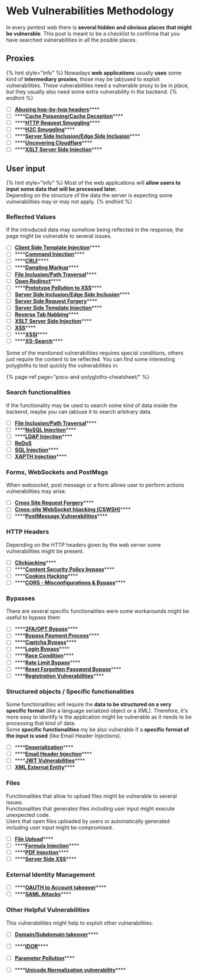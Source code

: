 # Web Vulnerabilities Methodology

In every pentest web there is **several hidden and obvious places that might be vulnerable**. This post is meant to be a checklist to confirma that you have searched vulnerabilities in all the posible places.

## Proxies

{% hint style="info" %}
Nowadays **web** **applications** usually **uses** some kind of **intermediary** **proxies**, those may be \(ab\)used to exploit vulnerabilities. These vulnerabilities need a vulnerable proxy to be in place, but they usually also need some extra vulnerability in the backend.
{% endhint %}

* [ ] [**Abusing hop-by-hop headers**](abusing-hop-by-hop-headers.md)\*\*\*\*
* [ ] \*\*\*\*[**Cache Poisoning/Cache Deception**](cache-deception.md)\*\*\*\*
* [ ] \*\*\*\*[**HTTP Request Smuggling**](http-request-smuggling.md)\*\*\*\*
* [ ] \*\*\*\*[**H2C Smuggling**](h2c-smuggling.md)\*\*\*\*
* [ ] \*\*\*\*[**Server Side Inclusion/Edge Side Inclusion**](server-side-inclusion-edge-side-inclusion-injection.md)\*\*\*\*
* [ ] \*\*\*\*[**Uncovering Cloudflare**](../pentesting/pentesting-web/uncovering-cloudflare.md)\*\*\*\*
* [ ] \*\*\*\*[**XSLT Server Side Injection**](xslt-server-side-injection-extensible-stylesheet-languaje-transformations.md)\*\*\*\*

## **User input**

{% hint style="info" %}
Most of the web applications will **allow users to input some data that will be processed later.**  
Depending on the structure of the data the server is expecting some vulnerabilities may or may not apply.
{% endhint %}

### **Reflected Values**

If the introduced data may somehow being reflected in the response, the page might be vulnerable to several issues.

* [ ] [**Client Side Template Injection**](client-side-template-injection-csti.md)\*\*\*\*
* [ ] \*\*\*\*[**Command Injection**](command-injection.md)\*\*\*\*
* [ ] \*\*\*\*[**CRLF**](crlf-0d-0a.md)\*\*\*\*
* [ ] \*\*\*\*[**Dangling Markup**](dangling-markup-html-scriptless-injection.md)\*\*\*\*
* [ ] [**File Inclusion/Path Traversal**](file-inclusion/)\*\*\*\*
* [ ] [**Open Redirect**](open-redirect.md)\*\*\*\*
* [ ] \*\*\*\*[**Prototype Pollution to XSS**](deserialization/nodejs-proto-prototype-pollution.md#client-side-prototype-pollution-to-xss)\*\*\*\*
* [ ] [**Server Side Inclusion/Edge Side Inclusion**](server-side-inclusion-edge-side-inclusion-injection.md)\*\*\*\*
* [ ] [**Server Side Request Forgery**](ssrf-server-side-request-forgery.md)\*\*\*\*
* [ ] [**Server Side Template Injection**](ssti-server-side-template-injection/)\*\*\*\*
* [ ] [**Reverse Tab Nabbing**](reverse-tab-nabbing.md)\*\*\*\*
* [ ] [**XSLT Server Side Injection**](xslt-server-side-injection-extensible-stylesheet-languaje-transformations.md)\*\*\*\*
* [ ] [**XSS**](xss-cross-site-scripting/)\*\*\*\*
* [ ] \*\*\*\*[**XSSI**](xssi-cross-site-script-inclusion.md)\*\*\*\*
* [ ] \*\*\*\*[**XS-Search**](xs-search.md)\*\*\*\*

Some of the mentioned vulnerabilities requires special conditions, others just require the content to be reflected. You can find some interesting polygloths to test quickly the vulnerabilities in:

{% page-ref page="pocs-and-polygloths-cheatsheet/" %}

### **Search functionalities**

If the functionality may be used to search some kind of data inside the backend, maybe you can \(ab\)use it to search arbitrary data.

* [ ] [**File Inclusion/Path Traversal**](file-inclusion/)\*\*\*\*
* [ ] \*\*\*\*[**NoSQL Injection**](nosql-injection.md)\*\*\*\*
* [ ] \*\*\*\*[**LDAP Injection**](ldap-injection.md)\*\*\*\*
* [ ] [**ReDoS**](regular-expression-denial-of-service-redos.md)
* [ ] [**SQL Injection**](sql-injection/)\*\*\*\*
* [ ] [**XAPTH Injection**](xpath-injection.md)\*\*\*\*

### **Forms, WebSockets and PostMsgs**

When websocket, post message or a form allows user to perform actions vulnerabilities may arise.

* [ ] [**Cross Site Request Forgery**](csrf-cross-site-request-forgery.md)\*\*\*\*
* [ ] [**Cross-site WebSocket hijacking \(CSWSH\)**](cross-site-websocket-hijacking-cswsh.md)\*\*\*\*
* [ ] \*\*\*\*[**PostMessage Vulnerabilities**](postmessage-vulnerabilities.md)\*\*\*\*

### **HTTP Headers**

Depending on the HTTP headers given by the web server some vulnerabilities might be present.

* [ ] [**Clickjacking**](clickjacking.md)\*\*\*\*
* [ ] \*\*\*\*[**Content Security Policy bypass**](content-security-policy-csp-bypass.md)\*\*\*\*
* [ ] \*\*\*\*[**Cookies Hacking**](hacking-with-cookies.md)\*\*\*\*
* [ ] \*\*\*\*[**CORS - Misconfigurations & Bypass**](cors-bypass.md)\*\*\*\*

### **Bypasses**

There are several specific functionalities were some workarounds might be useful to bypass them

* [ ] \*\*\*\*[**2FA/OPT Bypass**](2fa-bypass.md)\*\*\*\*
* [ ] \*\*\*\*[**Bypass Payment Process**](bypass-payment-process.md)\*\*\*\*
* [ ] \*\*\*\*[**Captcha Bypass**](captcha-bypass.md)\*\*\*\*
* [ ] \*\*\*\*[**Login Bypass**](login-bypass/)\*\*\*\*
* [ ] \*\*\*\*[**Race Condition**](race-condition.md)\*\*\*\*
* [ ] \*\*\*\*[**Rate Limit Bypass**](rate-limit-bypass.md)\*\*\*\*
* [ ] \*\*\*\*[**Reset Forgotten Password Bypass**](reset-password.md)\*\*\*\*
* [ ] \*\*\*\*[**Registration Vulnerabilities**](registration-vulnerabilities.md)\*\*\*\*

### **Structured objects / Specific functionalities**

Some functionalities will require the **data to be structured on a very specific format** \(like a language serialized object or a XML\). Therefore, it's more easy to identify is the application might be vulnerable as it needs to be processing that kind of data.  
Some **specific functionalities** my be also vulnerable if a **specific format of the input is used** \(like Email Header Injections\).

* [ ] \*\*\*\*[**Deserialization**](deserialization/)\*\*\*\*
* [ ] \*\*\*\*[**Email Header Injection**](email-header-injection.md)\*\*\*\*
* [ ] \*\*\*\*[**JWT Vulnerabilities**](hacking-jwt-json-web-tokens.md)\*\*\*\*
* [ ] [**XML External Entity**](xxe-xee-xml-external-entity.md)\*\*\*\*

### Files

Functionalities that allow to upload files might be vulnerable to several issues.  
Functionalities that generates files including user input might execute unexpected code.  
Users that open files uploaded by users or automatically generated including user input might be compromised.

* [ ] [**File Upload**](file-upload/)\*\*\*\*
* [ ] \*\*\*\*[**Formula Injection**](formula-injection.md)\*\*\*\*
* [ ] \*\*\*\*[**PDF Injection**](xss-cross-site-scripting/pdf-injection.md)\*\*\*\*
* [ ] \*\*\*\*[**Server Side XSS**](xss-cross-site-scripting/server-side-xss-dynamic-pdf.md)\*\*\*\*

### **External Identity Management**

* [ ] \*\*\*\*[**OAUTH to Account takeover**](oauth-to-account-takeover.md)\*\*\*\*
* [ ] \*\*\*\*[**SAML Attacks**](saml-attacks/)\*\*\*\*

### **Other Helpful Vulnerabilities**

This vulnerabilities might help to exploit other vulnerabilities.

* [ ] [**Domain/Subdomain takeover**](domain-subdomain-takeover.md)\*\*\*\*
* [ ] \*\*\*\*[**IDOR**](idor.md)\*\*\*\*
* [ ] [**Parameter Pollution**](parameter-pollution.md)\*\*\*\*
* [ ] \*\*\*\*[**Unicode Normalization vulnerability**](unicode-normalization-vulnerability.md)\*\*\*\*

